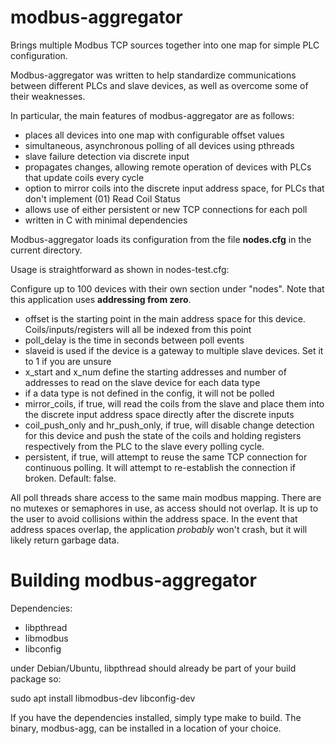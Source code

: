 # modbus-aggregator
Brings multiple Modbus TCP sources together into one map for simple PLC configuration.

Modbus-aggregator was written to help standardize communications between different PLCs and slave devices, as well as overcome some of their weaknesses.

In particular, the main features of modbus-aggregator are as follows:

- places all devices into one map with configurable offset values
- simultaneous, asynchronous polling of all devices using pthreads
- slave failure detection via discrete input
- propagates changes, allowing remote operation of devices with PLCs that update coils every cycle
- option to mirror coils into the discrete input address space, for PLCs that don't implement (01) Read Coil Status
- allows use of either persistent or new TCP connections for each poll
- written in C with minimal dependencies

Modbus-aggregator loads its configuration from the file **nodes.cfg** in the current directory.

Usage is straightforward as shown in nodes-test.cfg: 

Configure up to 100 devices with their own section under "nodes". Note that this application uses **addressing from zero**.

- offset is the starting point in the main address space for this device. Coils/inputs/registers will all be indexed from this point
- poll_delay is the time in seconds between poll events
- slaveid is used if the device is a gateway to multiple slave devices. Set it to 1 if you are unsure
- x_start and x_num define the starting addresses and number of addresses to read on the slave device for each data type
- if a data type is not defined in the config, it will not be polled
- mirror_coils, if true, will read the coils from the slave and place them into the discrete input address space directly after the discrete inputs
- coil_push_only and hr_push_only, if true, will disable change detection for this device and push the state of the coils and holding registers respectively from the PLC to the slave every polling cycle.
- persistent, if true, will attempt to reuse the same TCP connection for continuous polling. It will attempt to re-establish the connection if broken. Default: false.

All poll threads share access to the same main modbus mapping. There are no mutexes or semaphores in use, as access should not overlap. It is up to the user to avoid collisions within the address space. In the event that address spaces overlap, the application *probably* won't crash, but it will likely return garbage data.

# Building modbus-aggregator
Dependencies:
- libpthread
- libmodbus
- libconfig

under Debian/Ubuntu, libpthread should already be part of your build package so: 

sudo apt install libmodbus-dev libconfig-dev


If you have the dependencies installed, simply type make to build. The binary, modbus-agg, can be installed in a location of your choice.
